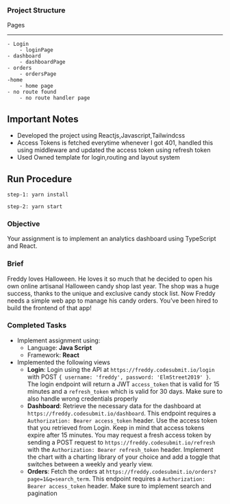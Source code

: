 ### Project Structure
 Pages
--- - 

    - Login
        - loginPage
    - dashboard
        - dashboardPage
    - orders
        - ordersPage
    -home
        - home page
    - no route found
        - no route handler page

## Important Notes
   -  Developed the project using Reactjs,Javascript,Tailwindcss
   -  Access Tokens is fetched everytime whenever I got 401, handled this using middleware and updated the access token using refresh token
   -  Used Owned template for login,routing and layout system

## Run Procedure

  ``` step-1: yarn install  ```

  ``` step-2: yarn start  ```

### Objective

Your assignment is to implement an analytics dashboard using TypeScript and React.

### Brief

Freddy loves Halloween. He loves it so much that he decided to open his own online artisanal Halloween candy shop last year. The shop was a huge success, thanks to the unique and exclusive candy stock list. Now Freddy needs a simple web app to manage his candy orders. You’ve been hired to build the frontend of that app!

### Completed Tasks

-   Implement assignment using:
    -   Language: **Java Script**
    -   Framework: **React**
-   Implemented the following views
    -   **Login**: Login using the API at `https://freddy.codesubmit.io/login` with POST `{ username: 'freddy', password: 'ElmStreet2019' }`. The login endpoint will return a JWT `access_token` that is valid for 15 minutes and a `refresh_token` which is valid for 30 days. Make sure to also handle wrong credentials properly
    -   **Dashboard**: Retrieve the necessary data for the dashboard at `https://freddy.codesubmit.io/dashboard`. This endpoint requires a `Authorization: Bearer access_token` header. Use the access token that you retrieved from Login. Keep in mind that access tokens expire after 15 minutes. You may request a fresh access token by sending a POST request to `https://freddy.codesubmit.io/refresh` with the `Authorization: Bearer refresh_token` header. Implement the chart with a charting library of your choice and add a toggle that switches between a weekly and yearly view.
    -   **Orders**: Fetch the orders at `https://freddy.codesubmit.io/orders?page=1&q=search_term`. This endpoint requires a `Authorization: Bearer access_token` header. Make sure to implement search and pagination


